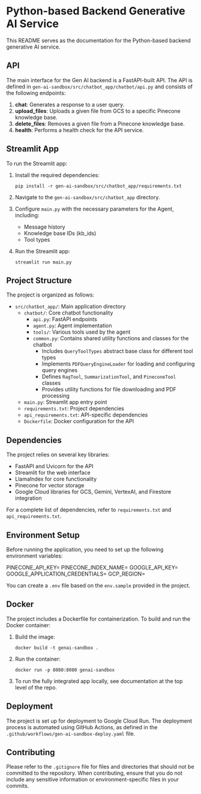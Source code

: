 # Python-based Backend Generative AI Service

This README serves as the documentation for the Python-based backend generative AI service.

## API

The main interface for the Gen AI backend is a FastAPI-built API. The API is defined in `gen-ai-sandbox/src/chatbot_app/chatbot/api.py` and consists of the following endpoints:

1. **chat**: Generates a response to a user query.
2. **upload_files**: Uploads a given file from GCS to a specific Pinecone knowledge base.
3. **delete_files**: Removes a given file from a Pinecone knowledge base.
4. **health**: Performs a health check for the API service.

## Streamlit App

To run the Streamlit app:

1. Install the required dependencies:
   ```
   pip install -r gen-ai-sandbox/src/chatbot_app/requirements.txt
   ```

2. Navigate to the `gen-ai-sandbox/src/chatbot_app` directory.

3. Configure `main.py` with the necessary parameters for the Agent, including:
   - Message history
   - Knowledge base IDs (kb_ids)
   - Tool types

4. Run the Streamlit app:
   ```
   streamlit run main.py
   ```

## Project Structure

The project is organized as follows:

- `src/chatbot_app/`: Main application directory
  - `chatbot/`: Core chatbot functionality
    - `api.py`: FastAPI endpoints
    - `agent.py`: Agent implementation
    - `tools/`: Various tools used by the agent
    - `common.py`: Contains shared utility functions and classes for the chatbot
      - Includes `QueryToolTypes` abstract base class for different tool types
      - Implements `PDFQueryEngineLoader` for loading and configuring query engines
      - Defines `RagTool`, `SummarizationTool`, and `PineconeTool` classes
      - Provides utility functions for file downloading and PDF processing
  - `main.py`: Streamlit app entry point
  - `requirements.txt`: Project dependencies
  - `api_requirements.txt`: API-specific dependencies
  - `Dockerfile`: Docker configuration for the API

## Dependencies

The project relies on several key libraries:

- FastAPI and Uvicorn for the API
- Streamlit for the web interface
- LlamaIndex for core functionality
- Pinecone for vector storage
- Google Cloud libraries for GCS, Gemini, VertexAI, and Firestore integration

For a complete list of dependencies, refer to `requirements.txt` and `api_requirements.txt`.

## Environment Setup

Before running the application, you need to set up the following environment variables:

PINECONE_API_KEY=<Your Pinecone API Key>
PINECONE_INDEX_NAME=<Your Pinecone Index Name>
GOOGLE_API_KEY=<Your Google API Key>
GOOGLE_APPLICATION_CREDENTIALS=<Path to your Google credentials JSON file>
GCP_REGION=<Your GCP Region>

You can create a `.env` file based on the `env.sample` provided in the project.

## Docker

The project includes a Dockerfile for containerization. To build and run the Docker container:

1. Build the image:
   ```
   docker build -t genai-sandbox .
   ```

2. Run the container:
   ```
   docker run -p 8080:8080 genai-sandbox
   ```

3. To run the fully integrated app locally, see documentation at the top level of the repo.


## Deployment

The project is set up for deployment to Google Cloud Run. The deployment process is automated using GitHub Actions, as defined in the `.github/workflows/gen-ai-sandbox-deploy.yaml` file.

## Contributing

Please refer to the `.gitignore` file for files and directories that should not be committed to the repository. When contributing, ensure that you do not include any sensitive information or environment-specific files in your commits.
